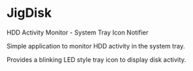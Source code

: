 # JigDisk
HDD Activity Monitor - System Tray Icon Notifier

Simple application to monitor HDD activity in the system tray.

Provides a blinking LED style tray icon to display disk activity.

